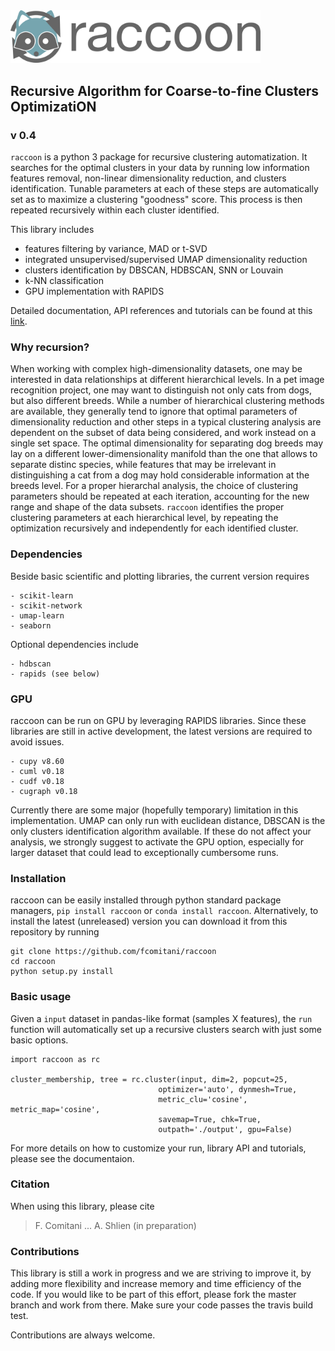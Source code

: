<img src="docs/figs/logo_rc.png" width=400, padding=100>


## Recursive Algorithm for Coarse-to-fine Clusters OptimizatiON
### v 0.4

`raccoon` is a python 3 package for recursive clustering automatization. 
It searches for the optimal clusters in your data by running low information features removal, non-linear dimensionality reduction, and clusters identification. Tunable parameters at each of these steps are automatically set as to maximize a clustering "goodness" score. This process is then repeated recursively within each cluster identified.

This library includes

* features filtering by variance, MAD or t-SVD
* integrated unsupervised/supervised UMAP dimensionality reduction
* clusters identification by DBSCAN, HDBSCAN, SNN or Louvain
* k-NN classification
* GPU implementation with RAPIDS

Detailed documentation, API references and tutorials can be found at this [link](http://raccoon.readthedocs.org/en/latest/).

### Why recursion?

When working with complex high-dimensionality datasets, one may be interested in data relationships at different hierarchical levels. In a pet image recognition project, one may want to distinguish not only cats from dogs, but also different breeds.
While a number of hierarchical clustering methods are available, they generally tend to ignore that optimal parameters of dimensionality reduction and other steps in a typical clustering analysis are dependent on the subset of data being considered, and work instead on a single set space. 
The optimal dimensionality for separating dog breeds may lay on a different lower-dimensionality manifold than the one that allows to separate distinc species, while features that may be irrelevant in distinguishing a cat from a dog may hold considerable information at the breeds level. 
For a proper hierarchal analysis, the choice of clustering parameters should be repeated at each iteration, accounting for the new range and shape of the data subsets.
`raccoon` identifies the proper clustering parameters at each hierarchical level, by repeating the optimization recursively and independently for each identified cluster.  

### Dependencies

Beside basic scientific and plotting libraries, the current version requires

```
- scikit-learn
- scikit-network
- umap-learn
- seaborn
```

Optional dependencies include

```
- hdbscan
- rapids (see below)
```

### GPU

raccoon can be run on GPU by leveraging RAPIDS libraries. Since these libraries are still in active development, the latest versions are required to avoid issues.

```
- cupy v8.60
- cuml v0.18
- cudf v0.18
- cugraph v0.18
```

Currently there are some major (hopefully temporary) limitation in this implementation. UMAP can only run with euclidean distance, DBSCAN is the only clusters identification algorithm available.
If these do not affect your analysis, we strongly suggest to activate the GPU option, especially for larger dataset that could lead to exceptionally cumbersome runs.

### Installation

raccoon can be easily installed through python standard package managers, `pip install raccoon` or `conda install raccoon`. Alternatively, to install the latest (unreleased) version you can download it from this repository by running 
 

    git clone https://github.com/fcomitani/raccoon
    cd raccoon
    python setup.py install

### Basic usage

Given a `input` dataset in pandas-like format (samples X features), the `run` function will
automatically set up a recursive clusters search with just some basic options. 

    import raccoon as rc

    cluster_membership, tree = rc.cluster(input, dim=2, popcut=25,
                                     optimizer='auto', dynmesh=True,
                                     metric_clu='cosine', metric_map='cosine',
                                     savemap=True, chk=True,
                                     outpath='./output', gpu=False)

For more details on how to customize your run, library API and tutorials, please see the documentaion.

### Citation

When using this library, please cite

> F. Comitani ... A. Shlien (in preparation)

### Contributions

This library is still a work in progress and we are striving to improve it, by adding more flexibility and increase memory and time efficiency of the code. If you would like to be part of this effort, please fork the master branch and work from there. Make sure your code passes the travis build test. 

Contributions are always welcome.
